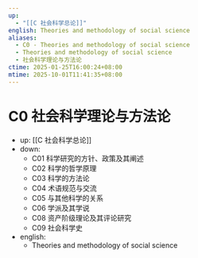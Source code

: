 ```yaml
---
up:
  - "[[C 社会科学总论]]"
english: Theories and methodology of social science
aliases:
  - C0 - Theories and methodology of social science
  - Theories and methodology of social science
  - 社会科学理论与方法论
ctime: 2025-01-25T16:00:24+08:00
mtime: 2025-10-01T11:41:35+08:00
---
```


# C0 社会科学理论与方法论

- up: [[C 社会科学总论]]
- down:
	- C01 科学研究的方针、政策及其阐述
	- C02 科学的哲学原理
	- C03 科学的方法论
	- C04 术语规范与交流
	- C05 与其他科学的关系
	- C06 学派及其学说
	- C08 资产阶级理论及其评论研究
	- C09 社会科学史
- english:
	- Theories and methodology of social science
